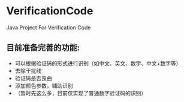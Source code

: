 # VerificationCode
Java Project For Verification Code

## 目前准备完善的功能:
- 可以根据验证码的形式进行识别（如中文、英文、数字、中文+数字等）
- 去除干扰线
- 验证码是否歪曲
- 添加颜色参数，辅助识别
- （暂时先这么多，目前仅实现了普通数字验证码的识别）
